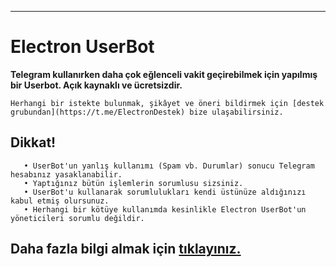 ----
<h1>Electron UserBot</h1>

**Telegram kullanırken daha çok eğlenceli vakit geçirebilmek için yapılmış bir Userbot. Açık kaynaklı ve ücretsizdir.**

`Herhangi bir istekte bulunmak, şikâyet ve öneri bildirmek için [destek grubundan](https://t.me/ElectronDestek) bize ulaşabilirsiniz.`

## Dikkat!
```
   • UserBot'un yanlış kullanımı (Spam vb. Durumlar) sonucu Telegram hesabınız yasaklanabilir.
   • Yaptığınız bütün işlemlerin sorumlusu sizsiniz.
   • UserBot'u kullanarak sorumlulukları kendi üstünüze aldığınızı kabul etmiş olursunuz.
   • Herhangi bir kötüye kullanımda kesinlikle Electron UserBot'un yöneticileri sorumlu değildir.
```
## Daha fazla bilgi almak için [tıklayınız.](https://t.me/ByAnossa)
